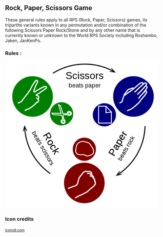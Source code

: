 ## Rock, Paper, Scissors Game

These general rules apply to all RPS (Rock, Paper, Scissors) games, its tripartite variants known in any permutation and/or combination of the following Scissors Paper Rock/Stone and by any other name that is currently known or unknown to the World RPS Society including Roshambo, Jaken, JanKenPo.

### Rules :

![rps-rules](./RPS.png)

### Icon credits

<small><a href="https://icons8.com" target="_blank">icons8.com</a></small>
